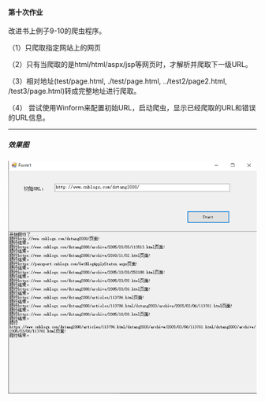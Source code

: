 #### 第十次作业

改进书上例子9-10的爬虫程序。

 （1）只爬取指定网站上的网页 

 （2）只有当爬取的是html/html/aspx/jsp等网页时，才解析并爬取下一级URL。

 （3）相对地址(test/page.html, ./test/page.html, ../test2/page2.html, /test3/page.html)转成完整地址进行爬取。

 （4） 尝试使用Winform来配置初始URL，启动爬虫，显示已经爬取的URL和错误的URL信息。

---

##### 效果图

![](效果图.png)

